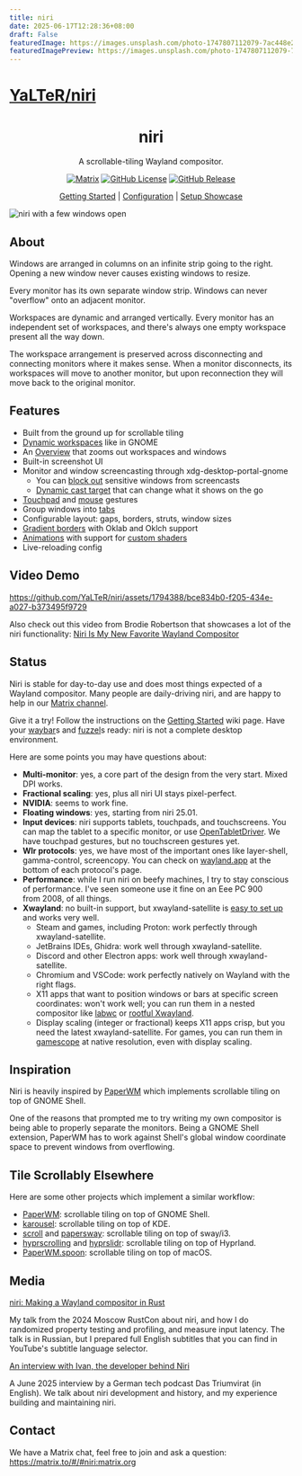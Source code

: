 ```yaml
---
title: niri
date: 2025-06-17T12:28:36+08:00
draft: False
featuredImage: https://images.unsplash.com/photo-1747807112079-7ac448e26968?ixid=M3w0NjAwMjJ8MHwxfHJhbmRvbXx8fHx8fHx8fDE3NTAxMzQ0MjR8&ixlib=rb-4.1.0
featuredImagePreview: https://images.unsplash.com/photo-1747807112079-7ac448e26968?ixid=M3w0NjAwMjJ8MHwxfHJhbmRvbXx8fHx8fHx8fDE3NTAxMzQ0MjR8&ixlib=rb-4.1.0
---
```


# [YaLTeR/niri](https://github.com/YaLTeR/niri)

<h1 align="center">niri</h1>
<p align="center">A scrollable-tiling Wayland compositor.</p>
<p align="center">
    <a href="https://matrix.to/#/#niri:matrix.org"><img alt="Matrix" src="https://img.shields.io/badge/matrix-%23niri-blue?logo=matrix"></a>
    <a href="https://github.com/YaLTeR/niri/blob/main/LICENSE"><img alt="GitHub License" src="https://img.shields.io/github/license/YaLTeR/niri"></a>
    <a href="https://github.com/YaLTeR/niri/releases"><img alt="GitHub Release" src="https://img.shields.io/github/v/release/YaLTeR/niri?logo=github"></a>
</p>

<p align="center">
    <a href="https://github.com/YaLTeR/niri/wiki/Getting-Started">Getting Started</a> | <a href="https://github.com/YaLTeR/niri/wiki/Configuration:-Introduction">Configuration</a> | <a href="https://github.com/YaLTeR/niri/discussions/325">Setup&nbsp;Showcase</a>
</p>

![niri with a few windows open](https://github.com/user-attachments/assets/535e6530-2f44-4b84-a883-1240a3eee6e9)

## About

Windows are arranged in columns on an infinite strip going to the right.
Opening a new window never causes existing windows to resize.

Every monitor has its own separate window strip.
Windows can never "overflow" onto an adjacent monitor.

Workspaces are dynamic and arranged vertically.
Every monitor has an independent set of workspaces, and there's always one empty workspace present all the way down.

The workspace arrangement is preserved across disconnecting and connecting monitors where it makes sense.
When a monitor disconnects, its workspaces will move to another monitor, but upon reconnection they will move back to the original monitor.

## Features

- Built from the ground up for scrollable tiling
- [Dynamic workspaces](https://github.com/YaLTeR/niri/wiki/Workspaces) like in GNOME
- An [Overview](https://github.com/user-attachments/assets/379a5d1f-acdb-4c11-b36c-e85fd91f0995) that zooms out workspaces and windows
- Built-in screenshot UI
- Monitor and window screencasting through xdg-desktop-portal-gnome
    - You can [block out](https://github.com/YaLTeR/niri/wiki/Configuration:-Window-Rules#block-out-from) sensitive windows from screencasts
    - [Dynamic cast target](https://github.com/YaLTeR/niri/wiki/Screencasting#dynamic-screencast-target) that can change what it shows on the go
- [Touchpad](https://github.com/YaLTeR/niri/assets/1794388/946a910e-9bec-4cd1-a923-4a9421707515) and [mouse](https://github.com/YaLTeR/niri/assets/1794388/8464e65d-4bf2-44fa-8c8e-5883355bd000) gestures
- Group windows into [tabs](https://github.com/YaLTeR/niri/wiki/Tabs)
- Configurable layout: gaps, borders, struts, window sizes
- [Gradient borders](https://github.com/YaLTeR/niri/wiki/Configuration:-Layout#gradients) with Oklab and Oklch support
- [Animations](https://github.com/YaLTeR/niri/assets/1794388/ce178da2-af9e-4c51-876f-8709c241d95e) with support for [custom shaders](https://github.com/YaLTeR/niri/assets/1794388/27a238d6-0a22-4692-b794-30dc7a626fad)
- Live-reloading config

## Video Demo

https://github.com/YaLTeR/niri/assets/1794388/bce834b0-f205-434e-a027-b373495f9729

Also check out this video from Brodie Robertson that showcases a lot of the niri functionality: [Niri Is My New Favorite Wayland Compositor](https://youtu.be/DeYx2exm04M)

## Status

Niri is stable for day-to-day use and does most things expected of a Wayland compositor.
Many people are daily-driving niri, and are happy to help in our [Matrix channel].

Give it a try!
Follow the instructions on the [Getting Started](https://github.com/YaLTeR/niri/wiki/Getting-Started) wiki page.
Have your [waybar]s and [fuzzel]s ready: niri is not a complete desktop environment.

Here are some points you may have questions about:

- **Multi-monitor**: yes, a core part of the design from the very start. Mixed DPI works.
- **Fractional scaling**: yes, plus all niri UI stays pixel-perfect.
- **NVIDIA**: seems to work fine.
- **Floating windows**: yes, starting from niri 25.01.
- **Input devices**: niri supports tablets, touchpads, and touchscreens.
You can map the tablet to a specific monitor, or use [OpenTabletDriver].
We have touchpad gestures, but no touchscreen gestures yet.
- **Wlr protocols**: yes, we have most of the important ones like layer-shell, gamma-control, screencopy.
You can check on [wayland.app](https://wayland.app) at the bottom of each protocol's page.
- **Performance**: while I run niri on beefy machines, I try to stay conscious of performance.
I've seen someone use it fine on an Eee PC 900 from 2008, of all things.
- **Xwayland**: no built-in support, but xwayland-satellite is [easy to set up](https://github.com/YaLTeR/niri/wiki/Xwayland#using-xwayland-satellite) and works very well.
    - Steam and games, including Proton: work perfectly through xwayland-satellite.
    - JetBrains IDEs, Ghidra: work well through xwayland-satellite.
    - Discord and other Electron apps: work well through xwayland-satellite.
    - Chromium and VSCode: work perfectly natively on Wayland with the right flags.
    - X11 apps that want to position windows or bars at specific screen coordinates: won't work well; you can run them in a nested compositor like [labwc](https://github.com/YaLTeR/niri/wiki/Xwayland#using-the-labwc-wayland-compositor) or [rootful Xwayland](https://github.com/YaLTeR/niri/wiki/Xwayland#directly-running-xwayland-in-rootful-mode).
    - Display scaling (integer or fractional) keeps X11 apps crisp, but you need the latest xwayland-satellite.
    For games, you can run them in [gamescope] at native resolution, even with display scaling.

## Inspiration

Niri is heavily inspired by [PaperWM] which implements scrollable tiling on top of GNOME Shell.

One of the reasons that prompted me to try writing my own compositor is being able to properly separate the monitors.
Being a GNOME Shell extension, PaperWM has to work against Shell's global window coordinate space to prevent windows from overflowing.

## Tile Scrollably Elsewhere

Here are some other projects which implement a similar workflow:

- [PaperWM]: scrollable tiling on top of GNOME Shell.
- [karousel]: scrollable tiling on top of KDE.
- [scroll](https://github.com/dawsers/scroll) and [papersway]: scrollable tiling on top of sway/i3.
- [hyprscrolling] and [hyprslidr]: scrollable tiling on top of Hyprland.
- [PaperWM.spoon]: scrollable tiling on top of macOS.

## Media

[niri: Making a Wayland compositor in Rust](https://youtu.be/Kmz8ODolnDg?list=PLRdS-n5seLRqrmWDQY4KDqtRMfIwU0U3T)

My talk from the 2024 Moscow RustCon about niri, and how I do randomized property testing and profiling, and measure input latency.
The talk is in Russian, but I prepared full English subtitles that you can find in YouTube's subtitle language selector.

[An interview with Ivan, the developer behind Niri](https://www.trommelspeicher.de/podcast/special_the_developer_behind_niri)

A June 2025 interview by a German tech podcast Das Triumvirat (in English).
We talk about niri development and history, and my experience building and maintaining niri.

## Contact

We have a Matrix chat, feel free to join and ask a question: https://matrix.to/#/#niri:matrix.org

[PaperWM]: https://github.com/paperwm/PaperWM
[waybar]: https://github.com/Alexays/Waybar
[fuzzel]: https://codeberg.org/dnkl/fuzzel
[karousel]: https://github.com/peterfajdiga/karousel
[papersway]: https://spwhitton.name/tech/code/papersway/
[hyprscrolling]: https://github.com/hyprwm/hyprland-plugins/tree/main/hyprscrolling
[hyprslidr]: https://gitlab.com/magus/hyprslidr
[PaperWM.spoon]: https://github.com/mogenson/PaperWM.spoon
[Matrix channel]: https://matrix.to/#/#niri:matrix.org
[OpenTabletDriver]: https://opentabletdriver.net/
[gamescope]: https://github.com/ValveSoftware/gamescope
